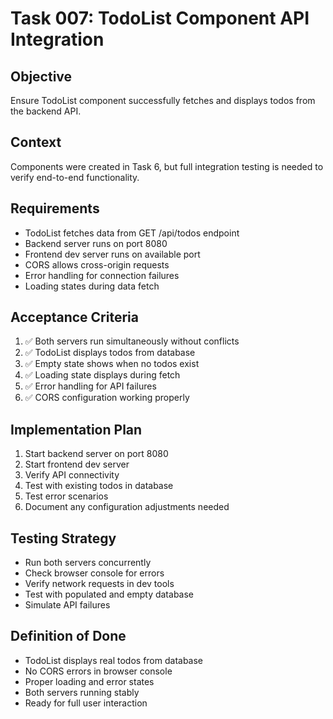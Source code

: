 # Task 007: TodoList Component API Integration

## Objective
Ensure TodoList component successfully fetches and displays todos from the backend API.

## Context
Components were created in Task 6, but full integration testing is needed to verify end-to-end functionality.

## Requirements
- TodoList fetches data from GET /api/todos endpoint
- Backend server runs on port 8080
- Frontend dev server runs on available port
- CORS allows cross-origin requests
- Error handling for connection failures
- Loading states during data fetch

## Acceptance Criteria
1. ✅ Both servers run simultaneously without conflicts
2. ✅ TodoList displays todos from database
3. ✅ Empty state shows when no todos exist
4. ✅ Loading state displays during fetch
5. ✅ Error handling for API failures
6. ✅ CORS configuration working properly

## Implementation Plan
1. Start backend server on port 8080
2. Start frontend dev server
3. Verify API connectivity
4. Test with existing todos in database
5. Test error scenarios
6. Document any configuration adjustments needed

## Testing Strategy
- Run both servers concurrently
- Check browser console for errors
- Verify network requests in dev tools
- Test with populated and empty database
- Simulate API failures

## Definition of Done
- TodoList displays real todos from database
- No CORS errors in browser console
- Proper loading and error states
- Both servers running stably
- Ready for full user interaction